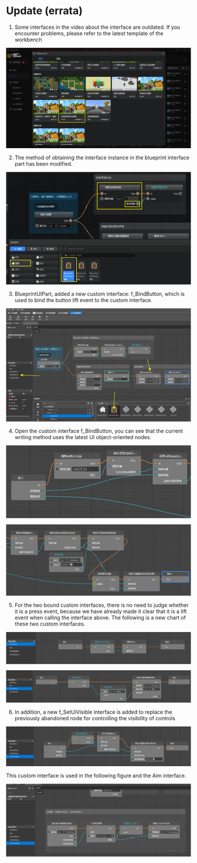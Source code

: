 # Update (errata) 

1. Some interfaces in the video about the interface are outdated. If you encounter problems, please refer to the latest template of the workbench 

![image-20220408204418477](../images/image-20220408204418477.png) 

2. The method of obtaining the interface instance in the blueprint interface part has been modified. 

![174828](../images/174828.png) 

3. BlueprintUIPart, added a new custom interface: f_BindButton, which is used to bind the button lift event to the custom interface. 

![image-20220408225053470](../images/image-20220408225053470.png) 

4. Open the custom interface f_BindButton, you can see that the current writing method uses the latest UI object-oriented nodes. 

![image-20220408205635792](../images/image-20220408205635792.png) 

![image-20220408205650722](../images/image-20220408205650722.png) 

5. For the two bound custom interfaces, there is no need to judge whether it is a press event, because we have already made it clear that it is a lift event when calling the interface above. The following is a new chart of these two custom interfaces. 

![image-20220408205754217](../images/image-20220408205754217.png) 

![image-20220408205824465](../images/image-20220408205824465.png) 

6. In addition, a new f_SetUiVisible interface is added to replace the previously abandoned node for controlling the visibility of controls 

![image-20220408225123148](../images/image-20220408225123148.png) 

This custom interface is used in the following figure and the Aim interface. 

![image-20220408225232678](../images/image-20220408225232678.png)
